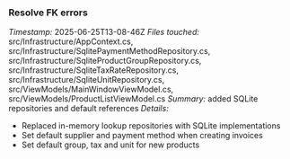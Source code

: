 ### Resolve FK errors
*Timestamp:* 2025-06-25T13-08-46Z
*Files touched:* src/Infrastructure/AppContext.cs, src/Infrastructure/SqlitePaymentMethodRepository.cs, src/Infrastructure/SqliteProductGroupRepository.cs, src/Infrastructure/SqliteTaxRateRepository.cs, src/Infrastructure/SqliteUnitRepository.cs, src/ViewModels/MainWindowViewModel.cs, src/ViewModels/ProductListViewModel.cs
*Summary:* added SQLite repositories and default references
*Details:*
- Replaced in-memory lookup repositories with SQLite implementations
- Set default supplier and payment method when creating invoices
- Set default group, tax and unit for new products
